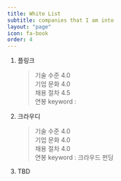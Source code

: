 ```yaml
---
title: White List
subtitle: companies that I am into
layout: "page"
icon: fa-book
order: 4
---
```



1. 플링크
   > 기술 수준 4.0 <br>
   > 기업 문화 4.0 <br>
   > 채용 절차 4.5 <br>
   > 연봉
   > keyword :
2. 크라우디
   > 기술 수준 4.0 <br>
   > 기업 문화 4.0 <br>
   > 채용 절차 4.0 <br>
   > 연봉
   > keyword : 크라우드 펀딩
3. TBD